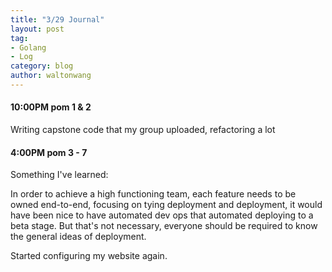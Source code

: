 ```yaml
---
title: "3/29 Journal"
layout: post
tag:
- Golang
- Log
category: blog
author: waltonwang
---
```


#### 10:00PM pom 1 & 2

Writing capstone code that my group uploaded, refactoring a lot

#### 4:00PM pom 3 - 7

Something I've learned:  

In order to achieve a high functioning team, each feature needs to be owned end-to-end, 
focusing on tying deployment and deployment, it would have been nice to have automated 
dev ops that automated deploying to a beta stage. But that's not necessary, everyone should
be required to know the general ideas of deployment.

Started configuring my website again.

